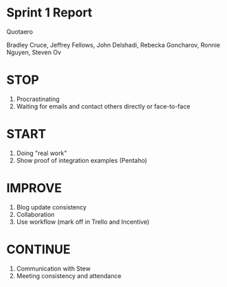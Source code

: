 # Sprint 1 Report

Quotaero

Bradley Cruce, Jeffrey Fellows, John Delshadi, Rebecka Goncharov, Ronnie Nguyen, Steven Ov

# STOP
1. Procrastinating
2. Waiting for emails and contact others directly or face-to-face

# START
1. Doing "real work"
2. Show proof of integration examples (Pentaho)

# IMPROVE
1. Blog update consistency
2. Collaboration
3. Use workflow (mark off in Trello and Incentive)

# CONTINUE
1. Communication with Stew
2. Meeting consistency and attendance
